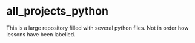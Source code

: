 # all_projects_python
This is a large repository filled with several python files. Not in order how lessons have been labelled. 

